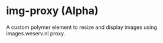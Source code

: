 # img-proxy (Alpha)
A custom polymer element to resize and display images using images.weserv.nl proxy.